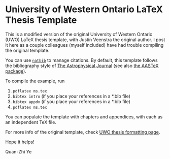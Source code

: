 # University of Western Ontario LaTeX Thesis Template

This is a modified version of the original University of Western Ontario (UWO) LaTeX thesis template, with Justin Veenstra the original author. I post it here as a couple colleagues (myself included) have had trouble compiling the original template.

You can use [`natbib`](https://journals.aas.org/authors/aastex.html) to manage citations. By default, this template follows the bibliography style of [The Astrophysical Journal](http://iopscience.iop.org/journal/0004-637X) (see also [the AASTeX package](https://journals.aas.org/authors/aastex/aasguide.html)).

To compile the example, run

1. `pdflatex ms.tex`
2. `bibtex intro` (if you place your references in a \*.bib file)
3. `bibtex appdx` (if you place your references in a \*.bib file)
4. `pdflatex ms.tex`

You can populate the template with chapters and appendices, with each as an independent TeX file.

For more info of the original template, check [UWO thesis formatting page](http://www.grad.uwo.ca/current_students/thesis/formatting.html).

Hope it helps!

Quan-Zhi Ye
